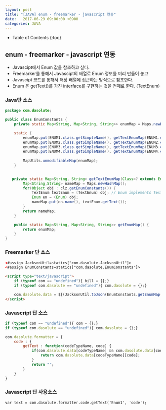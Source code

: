 ```yaml
---
layout: post
title: "[JAVA] enum - freemarker - javascript 연동"
date:   2017-06-29 09:00:00 +0900
categories: JAVA
---
```


* Table of Contents
{:toc}

## enum - freemarker - javascript 연동
 - Javascipt에서 Enum 값을 참조하고 싶다.
 - Freemarker를 통해서 Javascipt의 배열로 Enum 정보를 미리 만들어 놓고
 - Javascipt 코드를 통해서 해당 배열에 접근하는 방식으로 참조한다.
 - Enum 은 getText()를 가진 interface를 구현하는 것을 전제로 한다. (TextEnum)

### Java단 소스

~~~java 
package com.dasolute;

public class EnumConstants {
    private static Map<String, Map<String, String>> enumMap = Maps.newHashMap();

    static {
        enumMap.put(ENUM1.class.getSimpleName(), getTextEnumMap(ENUM1.class));
        enumMap.put(ENUM2.class.getSimpleName(), getTextEnumMap(ENUM2.class));
        enumMap.put(ENUM3.class.getSimpleName(), getTextEnumMap(ENUM3.class));
        enumMap.put(ENUM4.class.getSimpleName(), getTextEnumMap(ENUM4.class));
        
        MapUtils.unmodifiableMap(enumMap);
    }

    
   private static Map<String, String> getTextEnumMap(Class<? extends Enum<?>> clz) {
        Map<String,String> nameMap = Maps.newHashMap();
        for(Object obj : clz.getEnumConstants()) {
            TextEnum textEnum = (TextEnum) obj; // Enum implements TextEnum
            Enum en = (Enum) obj;
            nameMap.put(en.name(), textEnum.getText());
        }
        return nameMap;
    }

    public static Map<String, Map<String, String>> getEnumMap() {
        return enumMap;
    }
}
~~~

### Freemarker 단 소스
~~~html
<#assign JacksonUtil=statics["com.dasolute.JacksonUtil"]>
<#assign EnumConstants=statics["com.dasolute.EnumConstants"]>

<script type="text/javascript">
    if (typeof com == "undefined"){ bill = {};}
    if (typeof com.dasolute == "undefined"){ com.dasolute = {};}

    com.dasolute.data = ${(JacksonUtil.toJson(EnumConstants.getEnumMap()))!};
</script>
~~~

### Javascript 단 소스

~~~javascript
if (typeof com == "undefined"){ com = {};}
if (typeof com.dasolute == "undefined"){ com.dasolute = {};}

com.dasolute.formatter = {
	code : {
		getText : function(codeTypeName, code) {
			if(com.dasolute.data[codeTypeName] && com.dasolute.data[codeTypeName][code]) {
				return com.dasolute.data[codeTypeName][code];
			}
			return "";
		}
	}
}
~~~

### Javascript 단 사용소스
~~~
var text = com.dasolute.formatter.code.getText('Enum1', 'code');
~~~